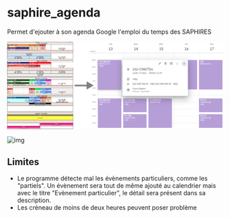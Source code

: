 # saphire_agenda
Permet d'ejouter à son agenda Google l'emploi du temps des SAPHIRES

<img src="images/oldToNewAgenda.png" >

![img](D:\Users\Basile\Desktop\Enceinte\mdImages\positionDeuxCondo.jpg)

## Limites
  * Le programme détecte mal les évènements particuliers, comme les "partiels". Un évènement sera tout de même ajouté au calendrier mais avec le titre "Evènement particulier", le détail sera présent dans sa description.
  * Les créneau de moins de deux heures peuvent poser problème
